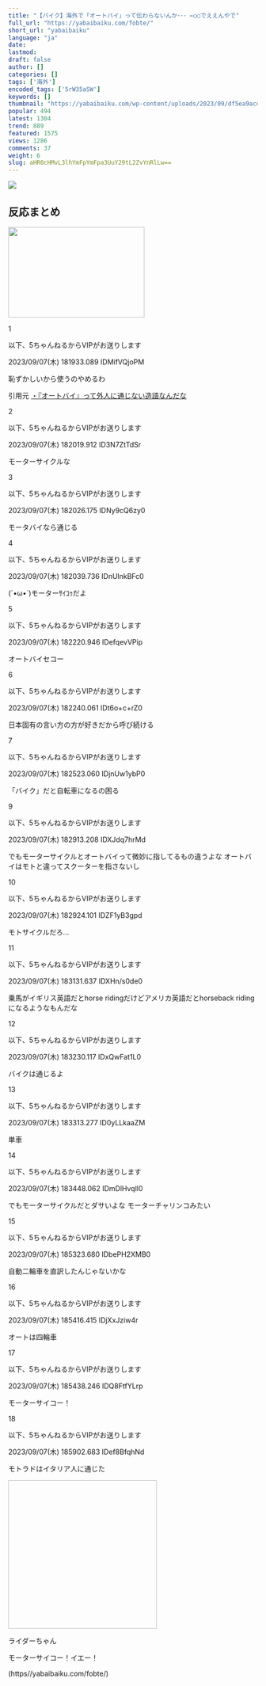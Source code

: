 ```yaml
---
title: "【バイク】海外で「オートバイ」って伝わらないんか･･･ ←○○でええんやで"
full_url: "https://yabaibaiku.com/fobte/"
short_url: "yabaibaiku"
language: "ja"
date: 
lastmod: 
draft: false
author: []
categories: []
tags: ['海外']
encoded_tags: ['5rW35aSW']
keywords: []
thumbnail: "https://yabaibaiku.com/wp-content/uploads/2023/09/df5ea9acd0e5ade8a1bafdef11e4572d.jpg"
popular: 494
latest: 1304
trend: 889
featured: 1575
views: 1286
comments: 37
weight: 6
slug: aHR0cHMvL3lhYmFpYmFpa3UuY29tL2ZvYnRlLw==
---
```


![](https://yabaibaiku.com/wp-content/uploads/2023/09/df5ea9acd0e5ade8a1bafdef11e4572d.jpg)

<div><h2>反応まとめ</h2> <p><img src='https//yabaibaiku.com/wp-content/uploads/2023/09/df5ea9acd0e5ade8a1bafdef11e4572d.jpg' alt='' width='275' height='183' class='alignnone size-full wp-image-10427'></p> <p class='t_h'><p>1 <p>以下、5ちゃんねるからVIPがお送りします</p> <p> 2023/09/07(木) 181933.089 IDMifVQjoPM</p></p></p> <p class='t_b'><p> 恥ずかしいから使うのやめるわ </p></p> <p></p> <p>引用元 <a href='https//mi.5ch.net/test/read.cgi/news4vip/1694078373/' target='_blank' rel='noopener'>・『オートバイ』って外人に通じない造語なんだな </a></p> <p></p> <p class='t_h'><p>2 <p>以下、5ちゃんねるからVIPがお送りします</p> <p> 2023/09/07(木) 182019.912 ID3N7ZtTdSr</p></p></p> <p class='t_b'><p> モーターサイクルな </p></p> <p></p> <p class='t_h'><p>3 <p>以下、5ちゃんねるからVIPがお送りします</p> <p> 2023/09/07(木) 182026.175 IDNy9cQ6zy0</p></p></p> <p class='t_b'><p> モータバイなら通じる </p></p> <p></p> <p class='t_h'><p>4 <p>以下、5ちゃんねるからVIPがお送りします</p> <p> 2023/09/07(木) 182039.736 IDnUlnkBFc0</p></p></p> <p class='t_b'><p> (´•ω•`)モーターｻｲｺｩだよ </p></p> <p></p> <p class='t_h'><p>5 <p>以下、5ちゃんねるからVIPがお送りします</p> <p> 2023/09/07(木) 182220.946 IDefqevVPip</p></p></p> <p class='t_b'><p> オートバイセコー </p></p> <p></p> <p class='t_h'><p>6 <p>以下、5ちゃんねるからVIPがお送りします</p> <p> 2023/09/07(木) 182240.061 IDt6o+c+rZ0</p></p></p> <p class='t_b'><p> 日本固有の言い方の方が好きだから呼び続ける </p></p> <p></p> <p class='t_h'><p>7 <p>以下、5ちゃんねるからVIPがお送りします</p> <p> 2023/09/07(木) 182523.060 IDjnUw1ybP0</p></p></p> <p class='t_b'><p> 「バイク」だと自転車になるの困る </p></p> <p></p> <p class='t_h'><p>9 <p>以下、5ちゃんねるからVIPがお送りします</p> <p> 2023/09/07(木) 182913.208 IDXJdq7hrMd</p></p></p> <p class='t_b'><p> でもモーターサイクルとオートバイって微妙に指してるもの違うよな オートバイはモトと違ってスクーターを指さないし </p></p> <p></p> <p class='t_h'><p>10 <p>以下、5ちゃんねるからVIPがお送りします</p> <p> 2023/09/07(木) 182924.101 IDZF1yB3gpd</p></p></p> <p class='t_b'><p> モトサイクルだろ… </p></p> <p></p> <p class='t_h'><p>11 <p>以下、5ちゃんねるからVIPがお送りします</p> <p> 2023/09/07(木) 183131.637 IDXHn/s0de0</p></p></p> <p class='t_b'><p> 乗馬がイギリス英語だとhorse ridingだけどアメリカ英語だとhorseback ridingになるようなもんだな </p></p> <p></p> <p class='t_h'><p>12 <p>以下、5ちゃんねるからVIPがお送りします</p> <p> 2023/09/07(木) 183230.117 IDxQwFat1L0</p></p></p> <p class='t_b'><p> バイクは通じるよ </p></p> <p></p> <p class='t_h'><p>13 <p>以下、5ちゃんねるからVIPがお送りします</p> <p> 2023/09/07(木) 183313.277 ID0yLLkaaZM</p></p></p> <p class='t_b'><p> 単車 </p></p> <p></p> <p class='t_h'><p>14 <p>以下、5ちゃんねるからVIPがお送りします</p> <p> 2023/09/07(木) 183448.062 IDmDlHvqll0</p></p></p> <p class='t_b'><p> でもモーターサイクルだとダサいよな モーターチャリンコみたい </p></p> <p></p> <p class='t_h'><p>15 <p>以下、5ちゃんねるからVIPがお送りします</p> <p> 2023/09/07(木) 185323.680 IDbePH2XMB0</p></p></p> <p class='t_b'><p> 自動二輪車を直訳したんじゃないかな </p></p> <p></p> <p class='t_h'><p>16 <p>以下、5ちゃんねるからVIPがお送りします</p> <p> 2023/09/07(木) 185416.415 IDjXxJziw4r</p></p></p> <p class='t_b'><p> オートは四輪車 </p></p> <p></p> <p class='t_h'><p>17 <p>以下、5ちゃんねるからVIPがお送りします</p> <p> 2023/09/07(木) 185438.246 IDQ8FtfYLrp</p></p></p> <p class='t_b'><p> モーターサイコー！ </p></p> <p></p> <p class='t_h'><p>18 <p>以下、5ちゃんねるからVIPがお送りします</p> <p> 2023/09/07(木) 185902.683 IDef8BfqhNd</p></p></p> <p class='t_b'><p> モトラドはイタリア人に通じた </p></p> <p></p> <img alt='' width='300' height='300' class='alignnone size-medium wp-image-14678 lazyload'> <p class='name'>ライダーちゃん</p> <p class='text sc_balloon left white'> モーターサイコー！イエー！ </p> <p id='6988fb4f07891dee84f4e622e9ff372e'> </p></div>

(https//yabaibaiku.com/fobte/)
